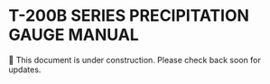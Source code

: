 # T-200B SERIES PRECIPITATION GAUGE MANUAL

🚧 This document is under construction. Please check back soon for updates.
